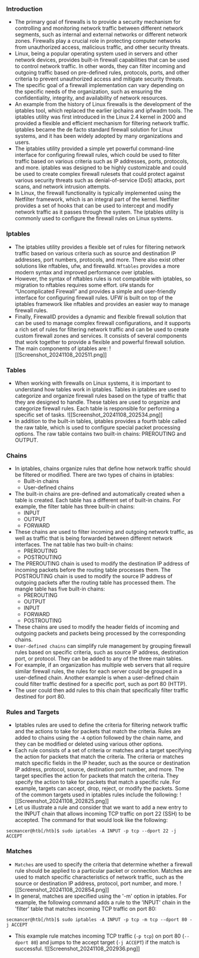 ### Introduction
- The primary goal of firewalls is to provide a security mechanism for controlling and monitoring network traffic between different network segments, such as internal and external networks or different network zones. Firewalls play a crucial role in protecting computer networks from unauthorized access, malicious traffic, and other security threats. 
- Linux, being a popular operating system used in servers and other network devices, provides built-in firewall capabilities that can be used to control network traffic. In other words, they can filter incoming and outgoing traffic based on pre-defined rules, protocols, ports, and other criteria to prevent unauthorized access and mitigate security threats. 
- The specific goal of a firewall implementation can vary depending on the specific needs of the organization, such as ensuring the confidentiality, integrity, and availability of network resources.
- An example from the history of Linux firewalls is the development of the iptables tool, which replaced the earlier ipchains and ipfwadm tools. The iptables utility was first introduced in the Linux 2.4 kernel in 2000 and provided a flexible and efficient mechanism for filtering network traffic. iptables became the de facto standard firewall solution for Linux systems, and it has been widely adopted by many organizations and users.
- The iptables utility provided a simple yet powerful command-line interface for configuring firewall rules, which could be used to filter traffic based on various criteria such as IP addresses, ports, protocols, and more. iptables was designed to be highly customizable and could be used to create complex firewall rulesets that could protect against various security threats such as denial-of-service (DoS) attacks, port scans, and network intrusion attempts.
- In Linux, the firewall functionality is typically implemented using the Netfilter framework, which is an integral part of the kernel. Netfilter provides a set of hooks that can be used to intercept and modify network traffic as it passes through the system. The iptables utility is commonly used to configure the firewall rules on Linux systems.


### Iptables
- The iptables utility provides a flexible set of rules for filtering network traffic based on various criteria such as source and destination IP addresses, port numbers, protocols, and more. There also exist other solutions like nftables, ufw, and firewalld. `Nftables` provides a more modern syntax and improved performance over iptables. 
- However, the syntax of nftables rules is not compatible with iptables, so migration to nftables requires some effort. `UFW` stands for “Uncomplicated Firewall” and provides a simple and user-friendly interface for configuring firewall rules. UFW is built on top of the iptables framework like nftables and provides an easier way to manage firewall rules. 
- Finally, FirewallD provides a dynamic and flexible firewall solution that can be used to manage complex firewall configurations, and it supports a rich set of rules for filtering network traffic and can be used to create custom firewall zones and services. It consists of several components that work together to provide a flexible and powerful firewall solution. 
- The main components of iptables are:
![[Screenshot_20241108_202511.png]]

### Tables
- When working with firewalls on Linux systems, it is important to understand how tables work in iptables. Tables in iptables are used to categorize and organize firewall rules based on the type of traffic that they are designed to handle. These tables are used to organize and categorize firewall rules. Each table is responsible for performing a specific set of tasks.
![[Screenshot_20241108_202534.png]]
- In addition to the built-in tables, iptables provides a fourth table called the raw table, which is used to configure special packet processing options. The raw table contains two built-in chains: PREROUTING and OUTPUT.


### Chains
- In iptables, chains organize rules that define how network traffic should be filtered or modified. There are two types of chains in iptables:
	- Built-in chains
	- User-defined chains
- The built-in chains are pre-defined and automatically created when a table is created. Each table has a different set of built-in chains. For example, the filter table has three built-in chains:
	- INPUT
	- OUTPUT
	- FORWARD
- These chains are used to filter incoming and outgoing network traffic, as well as traffic that is being forwarded between different network interfaces. The nat table has two built-in chains:
	- PREROUTING
	- POSTROUTING
- The PREROUTING chain is used to modify the destination IP address of incoming packets before the routing table processes them. The POSTROUTING chain is used to modify the source IP address of outgoing packets after the routing table has processed them. The mangle table has five built-in chains:
	- PREROUTING
	- OUTPUT
	- INPUT
	- FORWARD
	- POSTROUTING
- These chains are used to modify the header fields of incoming and outgoing packets and packets being processed by the corresponding chains.
- `User-defined chains` can simplify rule management by grouping firewall rules based on specific criteria, such as source IP address, destination port, or protocol. They can be added to any of the three main tables. 
- For example, if an organization has multiple web servers that all require similar firewall rules, the rules for each server could be grouped in a user-defined chain. Another example is when a user-defined chain could filter traffic destined for a specific port, such as port 80 (HTTP). 
- The user could then add rules to this chain that specifically filter traffic destined for port 80.


### Rules and Targets
- Iptables rules are used to define the criteria for filtering network traffic and the actions to take for packets that match the criteria. Rules are added to chains using the `-A` option followed by the chain name, and they can be modified or deleted using various other options.
- Each rule consists of a set of criteria or matches and a target specifying the action for packets that match the criteria. The criteria or matches match specific fields in the IP header, such as the source or destination IP address, protocol, source, destination port number, and more. The target specifies the action for packets that match the criteria. They specify the action to take for packets that match a specific rule. For example, targets can accept, drop, reject, or modify the packets. Some of the common targets used in iptables rules include the following:
![[Screenshot_20241108_202825.png]]
- Let us illustrate a rule and consider that we want to add a new entry to the INPUT chain that allows incoming TCP traffic on port 22 (SSH) to be accepted. The command for that would look like the following:
```shell-session
secmancer@htb[/htb]$ sudo iptables -A INPUT -p tcp --dport 22 -j ACCEPT
```


### Matches
- `Matches` are used to specify the criteria that determine whether a firewall rule should be applied to a particular packet or connection. Matches are used to match specific characteristics of network traffic, such as the source or destination IP address, protocol, port number, and more.
![[Screenshot_20241108_202854.png]]
- In general, matches are specified using the '-m' option in iptables. For example, the following command adds a rule to the 'INPUT' chain in the 'filter' table that matches incoming TCP traffic on port 80:
```shell-session
secmancer@htb[/htb]$ sudo iptables -A INPUT -p tcp -m tcp --dport 80 -j ACCEPT
```
- This example rule matches incoming TCP traffic (`-p tcp`) on port 80 (`--dport 80`) and jumps to the accept target (`-j ACCEPT`) if the match is successful.
![[Screenshot_20241108_202936.png]]

